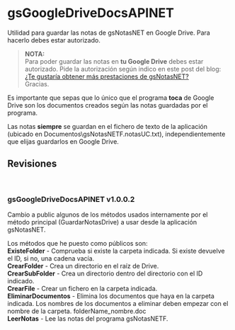 # gsGoogleDriveDocsAPINET
Utilidad para guardar las notas de gsNotasNET en Google Drive. Para hacerlo debes estar autorizado.

> **NOTA:** <br>
> Para poder guardar las notas en **tu Google Drive** debes estar autorizado.
> Pide la autorización según indico en este post del blog:<br>
> [¿Te gustaría obtener más prestaciones de gsNotasNET?](http://www.elguillemola.com/2020/12/te-gustaria-obtener-mas-prestaciones-de-gsnotasnet/)<br>
> Gracias.

Es importante que sepas que lo único que el programa **toca** de Google Drive son los documentos creados según las notas guardadas por el programa.

Las notas **siempre** se guardan en el fichero de texto de la aplicación (ubicado en Documentos\gsNotasNETF.notasUC.txt), independientemente que elijas guardarlos en Google Drive.

## Revisiones<br>
<br>

### gsGoogleDriveDocsAPINET v1.0.0.2<br>
Cambio a public algunos de los métodos usados internamente por el método principal (GuardarNotasDrive) a usar desde la aplicación gsNotasNET.<br>

Los métodos que he puesto como públicos son:<br>
**ExisteFolder** - Comprueba si existe la carpeta indicada. Si existe devuelve el ID, si no, una cadena vacía.<br>
**CrearFolder** - Crea un directorio en el raíz de Drive.<br>
**CrearSubFolder** - Crea un directorio dentro del directorio con el ID indicado.<br>
**CrearFile** - Crear un fichero en la carpeta indicada.<br>
**EliminarDocumentos** - Elimina los documentos que haya en la carpeta indicada. Los nombres de los documentos a eliminar deben empezar con el nombre de la carpeta. folderName_nombre.doc<br>
**LeerNotas** - Lee las notas del programa gsNotasNETF.<br>

